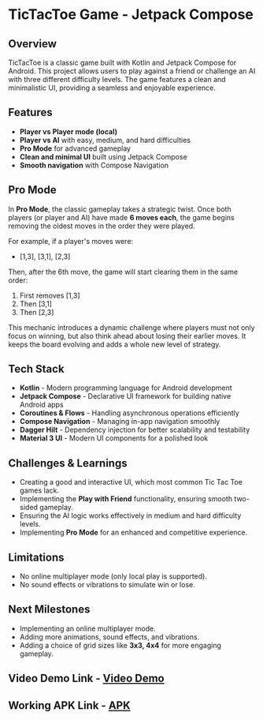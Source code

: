 # TicTacToe Game - Jetpack Compose

## Overview
TicTacToe is a classic game built with Kotlin and Jetpack Compose for Android. This project allows users to play against a friend or challenge an AI with three different difficulty levels. The game features a clean and minimalistic UI, providing a seamless and enjoyable experience.

## Features
- **Player vs Player mode (local)**
- **Player vs AI** with easy, medium, and hard difficulties
- **Pro Mode** for advanced gameplay
- **Clean and minimal UI** built using Jetpack Compose
- **Smooth navigation** with Compose Navigation

## Pro Mode
In **Pro Mode**, the classic gameplay takes a strategic twist. Once both players (or player and AI) have made **6 moves each**, the game begins removing the oldest moves in the order they were played.  

For example, if a player's moves were:
- [1,3], [3,1], [2,3]

Then, after the 6th move, the game will start clearing them in the same order:
1. First removes [1,3]  
2. Then [3,1]  
3. Then [2,3]  

This mechanic introduces a dynamic challenge where players must not only focus on winning, but also think ahead about losing their earlier moves. It keeps the board evolving and adds a whole new level of strategy.

## Tech Stack
- **Kotlin** - Modern programming language for Android development
- **Jetpack Compose** - Declarative UI framework for building native Android apps
- **Coroutines & Flows** - Handling asynchronous operations efficiently
- **Compose Navigation** - Managing in-app navigation smoothly
- **Dagger Hilt** - Dependency injection for better scalability and testability
- **Material 3 UI** - Modern UI components for a polished look

## Challenges & Learnings
- Creating a good and interactive UI, which most common Tic Tac Toe games lack.
- Implementing the **Play with Friend** functionality, ensuring smooth two-sided gameplay.
- Ensuring the AI logic works effectively in medium and hard difficulty levels.
- Implementing **Pro Mode** for an enhanced and competitive experience.

## Limitations
- No online multiplayer mode (only local play is supported).
- No sound effects or vibrations to simulate win or lose.

## Next Milestones
- Implementing an online multiplayer mode.
- Adding more animations, sound effects, and vibrations.
- Adding a choice of grid sizes like **3x3, 4x4** for more engaging gameplay.

## Video Demo Link - [Video Demo](https://drive.google.com/file/d/1scReO-U4rhjHB_DC0QiUuthUKTsNGhjL/view?usp=sharing)

## Working APK Link - [APK](https://drive.google.com/file/d/1unX1lnb4Smyym60v1BZ4woApne4UiKgz/view?usp=sharing)
